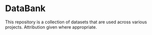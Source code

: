 # DataBank

This repository is a collection of datasets that are used across various projects. Attribution given where appropriate.
